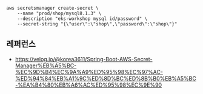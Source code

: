 
```
aws secretsmanager create-secret \
    --name "prod/shop/mysql8.1.3" \
    --description "eks-workshop mysql id/password" \
    --secret-string "{\"user\":\"shop\",\"password\":\"shop\"}"
```

## 레퍼런스 ##

* https://velog.io/@korea3611/Spring-Boot-AWS-Secret-Manager%EB%A5%BC-%EC%9D%B4%EC%9A%A9%ED%95%98%EC%97%AC-%ED%94%84%EB%A1%9C%ED%8D%BC%ED%8B%B0%EB%A5%BC-%EA%B4%80%EB%A6%AC%ED%95%98%EC%9E%90
